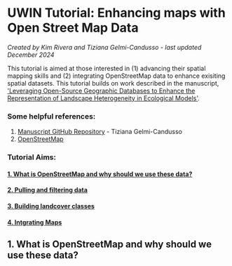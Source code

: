# UWIN Tutorial: Enhancing maps with Open Street Map Data
*Created by Kim Rivera and Tiziana Gelmi-Candusso - last updated December 2024*

This tutorial is aimed at those interested in (1) advancing their spatial mapping skills and (2) integrating OpenStreetMap data to enhance exisiting spatial datasets. 
This tutorial builds on work described in the manuscript, 
['Leveraging Open-Source Geographic Databases to Enhance the Representation of Landscape Heterogeneity in Ecological Models'](https://onlinelibrary.wiley.com/doi/full/10.1002/ece3.70402).

### Some helpful references:
1. [Manuscript GitHub Repository](https://github.com/tgelmi-candusso/OSM_for_Ecology.git) - Tiziana Gelmi-Candusso 
2. [OpenStreetMap](https://www.openstreetmap.org/export#map=15/-41.15840/-71.31170)

### Tutorial Aims:

#### <a href="#occupancy"> 1. What is OpenStreetMap and why should we use these data?</a>

#### <a href="#formatting"> 2. Pulling and filtering data</a>

#### <a href="#models"> 3. Building landcover classes</a>

#### <a href="#plots"> 4. Intgrating Maps</a>


<a name="occupancy"></a>

## 1. What is OpenStreetMap and why should we use these data?
